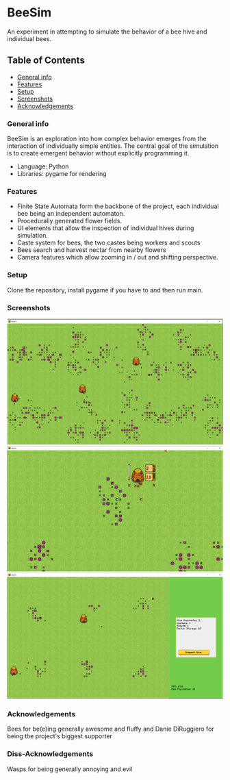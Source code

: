 # BeeSim
An experiment in attempting to simulate the behavior of a bee hive and individual bees.
## Table of Contents
* [General info](#general-info)
* [Features](#features)
* [Setup](#setup)
* [Screenshots](#screenshots)
* [Acknowledgements](#acknowledgements)
### General info
BeeSim is an exploration into how complex behavior emerges from the interaction of individually simple entities. The central goal of the
simulation is to create emergent behavior without explicitly programming it.
- Language: Python
- Libraries: pygame for rendering
### Features
- Finite State Automata form the backbone of the project, each individual bee being an independent automaton.
- Procedurally generated flower fields.
- UI elements that allow the inspection of individual hives during simulation.
- Caste system for bees, the two castes being workers and scouts
- Bees search and harvest nectar from nearby flowers
- Camera features which allow zooming in / out and shifting perspective.
### Setup
Clone the repository, install pygame if you have to and then run main.
### Screenshots
![Screenshot 1](./screenshots/screenshot1.png)
![Screenshot 2](./screenshots/screenshot2.png)
![Screenshot 3](./screenshots/screenshot3.png)
### Acknowledgements
Bees for be(e)ing generally awesome and fluffy and Danie DiRuggiero for being the project's biggest supporter
### Diss-Acknowledgements
Wasps for being generally annoying and evil
